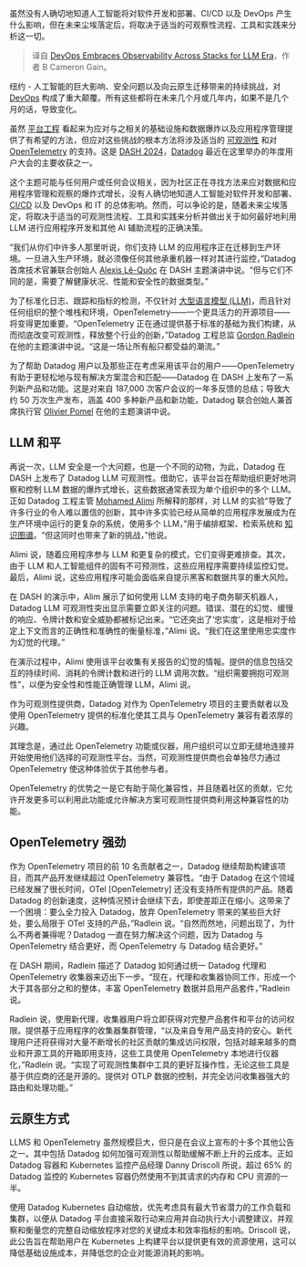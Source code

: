 
<!--
title: DevOps在LLM时代拥抱跨栈可观测性
cover: https://cdn.thenewstack.io/media/2024/07/939dc367-alex-shuper-nkbruh3ngbs-unsplash-1-683x1024-1.jpg
-->

虽然没有人确切地知道人工智能将对软件开发和部署、CI/CD 以及 DevOps 产生什么影响，但在未来尘埃落定后，将取决于适当的可观察性流程、工具和实践来分析这一切。

> 译自 [DevOps Embraces Observability Across Stacks for LLM Era](https://thenewstack.io/devops-embraces-observability-across-stacks-for-llm-era/)，作者 B Cameron Gain。

纽约 - 人工智能的巨大影响、安全问题以及向云原生迁移带来的持续挑战，对 [DevOps](https://thenewstack.io/devops/) 构成了重大颠覆。所有这些都将在未来几个月或几年内，如果不是几个月的话，导致变化。

虽然 [平台工程](https://thenewstack.io/platform-engineering/) 看起来为应对与之相关的基础设施和数据爆炸以及应用程序管理提供了有希望的方法，但应对这些挑战的根本方法将涉及适当的 [可观测性](https://thenewstack.io/observability/) 和对 [OpenTelemetry](https://thenewstack.io/observability-in-2024-more-opentelemetry-less-confusion/) 的支持。这是 [DASH 2024](https://www.dashcon.io/)，[Datadog](https://thenewstack.io/datadog-brings-big-observability-directly-to-your-phone/) 最近在这里举办的年度用户大会的主要收获之一。

这个主题可能与任何用户或任何会议相关，因为社区正在寻找方法来应对数据和应用程序管理和观察的爆炸式增长，没有人确切地知道人工智能对软件开发和部署、[CI/CD](https://thenewstack.io/ci-cd/) 以及 DevOps 和 IT 的总体影响。然而，可以争论的是，随着未来尘埃落定，将取决于适当的可观测性流程、工具和实践来分析并做出关于如何最好地利用 LLM 进行应用程序开发和其他 AI 辅助流程的正确决策。

“我们从你们中许多人那里听说，你们支持 LLM 的应用程序正在迁移到生产环境。一旦进入生产环境，就必须像任何其他承重机器一样对其进行监控，”Datadog 首席技术官兼联合创始人 [Alexis Lê-Quôc](https://www.linkedin.com/in/alexislequoc/) 在 DASH 主题演讲中说。“但与它们不同的是，需要了解健康状况、性能和安全性的数据类型。”

为了标准化日志、跟踪和指标的检测，不仅针对 [大型语言模型 (LLM)](https://thenewstack.io/llm/)，而且针对任何组织的整个堆栈和环境，OpenTelemetry——一个更具活力的开源项目——将变得更加重要。“OpenTelemetry 正在通过提供基于标准的基础为我们构建，从而彻底改变可观测性，释放整个行业的创新，”Datadog 工程总监 [Gordon Radlein](https://www.linkedin.com/in/gordonradlein/) 在他的主题演讲中说。“这是一场让所有船只都受益的潮流。”

为了帮助 Datadog 用户以及那些正在考虑采用该平台的用户——OpenTelemetry 有助于更轻松地与现有解决方案混合和匹配——Datadog 在 DASH 上发布了一系列新产品和功能。这是对来自 187,000 次客户会议的一年多反馈的总结；导致大约 50 万次生产发布，涵盖 400 多种新产品和新功能，Datadog 联合创始人兼首席执行官 [Olivier Pomel](https://www.linkedin.com/in/olivierpomel/) 在他的主题演讲中说。

## LLM 和平

再说一次，LLM 安全是一个大问题，也是一个不同的动物，为此，Datadog 在 DASH 上发布了 Datadog LLM 可观测性。借助它，该平台旨在帮助组织更好地洞察和控制 LLM 数据的爆炸式增长，这些数据通常表现为单个组织中的多个 LLM。正如 Datadog 工程主管 [Mohamed Alimi](https://www.linkedin.com/in/mohamed-kamel-alimi/) 所解释的那样，对 LLM 的实验“导致了许多行业的令人难以置信的创新，其中许多实验已经从简单的应用程序发展成为在生产环境中运行的更复杂的系统，使用多个 LLM，”用于编排框架、检索系统和 [知识图谱](https://thenewstack.io/better-llm-integration-with-content-centric-knowledge-graphs/)。“但这同时也带来了新的挑战，”他说。

Alimi 说，随着应用程序参与 LLM 和更复杂的模式，它们变得更难排查。其次，由于 LLM 和人工智能组件的固有不可预测性，这些应用程序需要持续监控幻觉。最后，Alimi 说，这些应用程序可能会面临来自提示黑客和数据共享的重大风险。

在 DASH 的演示中，Alim 展示了如何使用 LLM 支持的电子商务聊天机器人，Datadog LLM 可观测性突出显示需要立即关注的问题。错误、潜在的幻觉、缓慢的响应、令牌计数和安全威胁都被标记出来。“它还突出了‘忠实度’，这是相对于给定上下文而言的正确性和准确性的衡量标准，”Alimi 说。“我们在这里使用忠实度作为幻觉的代理。”

在演示过程中，Alimi 使用该平台收集有关报告的幻觉的情報。提供的信息包括交互的持续时间、消耗的令牌计数和进行的 LLM 调用次数。“组织需要拥抱可观测性”，以便为安全性和性能正确管理 LLM，Alimi 说。

作为可观测性提供商，Datadog 对作为 OpenTelemetry 项目的主要贡献者以及使用 OpenTelemetry 提供的标准化使其工具与 OpenTelemetry 兼容有着浓厚的兴趣。

其理念是，通过此 OpenTelemetry 功能或仪器，用户组织可以立即无缝地连接并开始使用他们选择的可观测性平台。当然，可观测性提供商也会单独尽力通过 OpenTelemetry 使这种体验优于其他参与者。

OpenTelemetry 的优势之一是它有助于简化兼容性，并且随着社区的贡献，它允许开发更多可以利用此功能或允许解决方案可观测性提供商利用这种兼容性的功能。

## OpenTelemetry 强劲

作为 OpenTelemetry 项目的前 10 名贡献者之一，Datadog 继续帮助构建该项目，而其产品开发继续超过 OpenTelemetry 兼容性。“由于 Datadog 在这个领域已经发展了很长时间，OTel [OpenTelemetry] 还没有支持所有提供的产品。随着 Datadog 的创新速度，这种情况预计会继续下去，即使差距正在缩小。这带来了一个困境：要么全力投入 Datadog，放弃 OpenTelemetry 带来的某些巨大好处，要么局限于 OTel 支持的产品，”Radlein 说。“自然而然地，问题出现了，为什么不两者兼得呢？Datadog 一直在努力解决这个问题，因为 Datadog 与 OpenTelemetry 结合更好，而 OpenTelemetry 与 Datadog 结合更好。”

在 DASH 期间，Radlein 描述了 Datadog 如何通过统一 Datadog 代理和 OpenTelemetry 收集器来迈出下一步。“现在，代理和收集器协同工作，形成一个大于其各部分之和的整体，丰富 OpenTelemetry 数据并启用产品套件，”Radlein 说。

Radlein 说，使用新代理，收集器用户将立即获得对完整产品套件和平台的访问权限。提供基于应用程序的收集器集群管理，“以及来自专用产品支持的安心。新代理用户还将获得对大量不断增长的社区贡献的集成访问权限，包括对越来越多的商业和开源工具的开箱即用支持，这些工具使用 OpenTelemetry 本地进行仪器化，”Radlein 说。“实现了可观测性集群中工具的更好互操作性，无论这些工具是基于供应商的还是开源的。提供对 OTLP 数据的控制，并完全访问收集器强大的路由和处理功能。”

## 云原生方式

LLMS 和 OpenTelemetry 虽然规模巨大，但只是在会议上宣布的十多个其他公告之一。其中包括 Datadog 如何加强可观测性以帮助缓解不断上升的云成本。正如 Datadog 容器和 Kubernetes 监控产品经理 Danny Driscoll 所说，超过 65% 的 Datadog 监控的 Kubernetes 容器仍然使用不到其请求的内存和 CPU 资源的一半。

使用 Datadog Kubernetes 自动缩放，优先考虑具有最大节省潜力的工作负载和集群，以便从 Datadog 平台直接采取行动来应用并自动执行大小调整建议，并观察和衡量您的完整自动缩放程序对您的关键成本和效率指标的影响。Driscoll 说，此公告旨在帮助用户在 Kubernetes 上构建平台以提供更有效的资源使用，这可以降低基础设施成本，并降低您的企业对能源消耗的影响。
